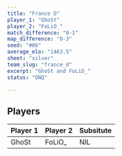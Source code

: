 ```yaml
---
title: "France D"
player_1: "GhoSt"
player_2: "FoLiO_"
match_difference: "0-1"
map_difference: "0-3"
seed: "#86"
average_elo: "1463.5"
sheet: "silver"
team_slug: "france_d"
excerpt: "GhoSt and FoLiO_"
status: "DNQ"

---
```

## Players

| Player 1 | Player 2 | Subsitute |
| -- | -- | -- |
| GhoSt | FoLiO_ | NIL |
